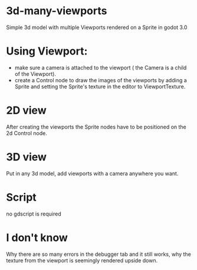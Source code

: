 # 3d-many-viewports

Simple 3d model with multiple Viewports rendered on a Sprite in godot 3.0

# Using Viewport:

* make sure a camera is attached to the viewport ( the Camera is a child of the Viewport).
* create a Control node to draw the images of the viewports by adding a Sprite and setting the Sprite's texture in the editor to ViewportTexture.

# 2D view
After creating the viewports the Sprite nodes have to be positioned on the 2d Control node.

# 3D view
Put in any 3d model, add viewports with a camera anywhere you want.

# Script

no gdscript is required

# I don't know

Why there are so many errors in the debugger tab and it still works, why the texture from the viewport is seemingly rendered upside down.
